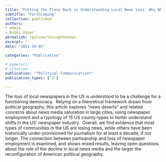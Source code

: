 ```yaml
---
title: "Putting the Place Back in Understanding Local News Loss: Why Where the News is Lost (and how we measure it) Matters (Forthcoming)"
subtitle: "Forthcoming"
collection: published
authors: 
- admin
- Nikki Usher
permalink: /polcom/losingthenews
excerpt: ''
date: "2021-10-01"

categories: "Publication"

# paperurl: 
# citation:
publication: "*Political Communication*"
publication_types: ["2"]

---
```


The loss of local newspapers in the US is understood to be a challenge for a functioning democracy.  Relying on a theoretical framework drawn from political geography, this article explores “news deserts” and related concerns about news media saturation in large cities, using newspaper employment and a typology of 15 US county-types to better understand shifts in the US’ newspaper industry.  Overall, we find evidence that most types of communities in the US are losing news, while others have been historically under-provisioned for journalism for at least a decade, if not longer. The connection between partisanship and loss of newspaper employment is examined, and shows mixed results, leaving open questions about the role of the decline in local news media and the larger the reconfiguration of American political geography.  
